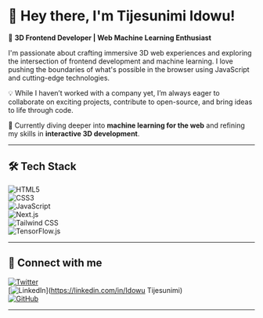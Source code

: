# 👋 Hey there, I'm Tijesunimi Idowu!  

🚀 **3D Frontend Developer | Web Machine Learning Enthusiast**  

I'm passionate about crafting immersive 3D web experiences and exploring the intersection of frontend development and machine learning. I love pushing the boundaries of what's possible in the browser using JavaScript and cutting-edge technologies.  

💡 While I haven’t worked with a company yet, I’m always eager to collaborate on exciting projects, contribute to open-source, and bring ideas to life through code.  

🌱 Currently diving deeper into **machine learning for the web** and refining my skills in **interactive 3D development**.  

---

## 🛠 Tech Stack  

![HTML5](https://img.shields.io/badge/HTML5-%23E34F26.svg?style=for-the-badge&logo=html5&logoColor=white)  
![CSS3](https://img.shields.io/badge/CSS3-%231572B6.svg?style=for-the-badge&logo=css3&logoColor=white)  
![JavaScript](https://img.shields.io/badge/JavaScript-%23F7DF1E.svg?style=for-the-badge&logo=javascript&logoColor=black)  
![Next.js](https://img.shields.io/badge/Next.js-%23000000.svg?style=for-the-badge&logo=nextdotjs&logoColor=white)  
![Tailwind CSS](https://img.shields.io/badge/Tailwind_CSS-%2338B2AC.svg?style=for-the-badge&logo=tailwind-css&logoColor=white)  
![TensorFlow.js](https://img.shields.io/badge/TensorFlow.js-%23FF6F00.svg?style=for-the-badge&logo=tensorflow&logoColor=white)  

---

## 🔗 Connect with me  

[![Twitter](https://img.shields.io/badge/Twitter-%231DA1F2.svg?style=for-the-badge&logo=twitter&logoColor=white)](https://twitter.com/codelight001)  
[![LinkedIn](https://img.shields.io/badge/LinkedIn-%230A66C2.svg?style=for-the-badge&logo=linkedin&logoColor=white)](https://linkedin.com/in/Idowu Tijesunimi)  
[![GitHub](https://img.shields.io/badge/GitHub-%23181717.svg?style=for-the-badge&logo=github&logoColor=white)](https://github.com/tijesunimi-5) 

---


